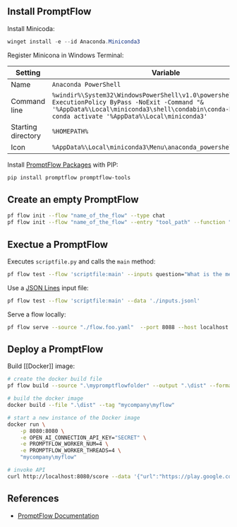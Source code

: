 ## Install PromptFlow

Install Minicoda:
```powershell
winget install -e --id Anaconda.Miniconda3
```

Register Minicona in Windows Terminal:

| Setting            | Variable                                                                                                                                                                                                                           |
| ------------------ | ---------------------------------------------------------------------------------------------------------------------------------------------------------------------------------------------------------------------------------- |
| Name               | `Anaconda PowerShell`                                                                                                                                                                                                              |
| Command line       | `%windir%\System32\WindowsPowerShell\v1.0\powershell.exe -ExecutionPolicy ByPass -NoExit -Command "& '%AppData%\Local\miniconda3\shell\condabin\conda-hook.ps1' ; conda activate '%AppData%\Local\miniconda3'` |
| Starting directory | `%HOMEPATH%`                                                                                                                                                                                                                       |
| Icon               | `%AppData%\Local\miniconda3\Menu\anaconda_powershell_console.ico`                                                                                                                                                                  |

Install [PromptFlow Packages](https://pypi.org/search/?q=promptflow) with PIP:
```bash
pip install promptflow promptflow-tools
```

## Create an empty PromptFlow

```bash
pf flow init --flow "name_of_the_flow" --type chat
pf flow init --flow "name_of_the_flow" --entry "tool_path" --function "tool_function_name" --prompt-template name=value
```

## Exectue a PromptFlow

Executes `scriptfile.py` and calls the `main` method:
```bash
pf flow test --flow 'scriptfile:main' --inputs question="What is the meaning of life?"  --ui
```

Use a [JSON Lines](https://jsonlines.org/) input file:
```bash
pf flow test --flow 'scriptfile:main' --data './inputs.jsonl'
```

Serve a flow locally:
```bash
pf flow serve --source "./flow.foo.yaml"  --port 8088 --host localhost
```

## Deploy a PromptFlow

Build [[Docker]] image:
```bash
# create the docker build file
pf flow build --source ".\mypromptflowfolder" --output ".\dist" --format docker

# build the docker image
docker build --file ".\dist" --tag "mycompany\myflow"

# start a new instance of the Docker image
docker run \
    -p 8080:8080 \
    -e OPEN_AI_CONNECTION_API_KEY="SECRET" \
    -e PROMPTFLOW_WORKER_NUM=4 \
    -e PROMPTFLOW_WORKER_THREADS=4 \
    "mycompany\myflow"

# invoke API
curl http://localhost:8080/score --data '{"url":"https://play.google.com/store/apps/details?id=com.twitter.android"}' -X POST  -H "Content-Type: application/json"
```

## References

- [PromptFlow Documentation](https://microsoft.github.io/promptflow/index.html)
